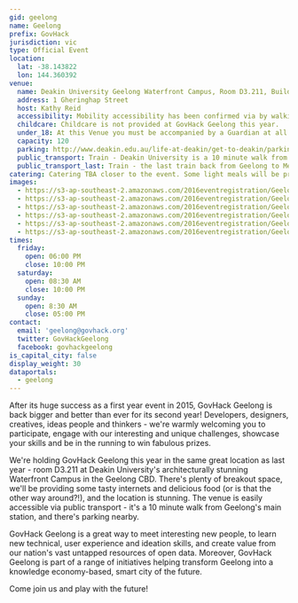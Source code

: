 ```yaml
---
gid: geelong
name: Geelong
prefix: GovHack
jurisdiction: vic
type: Official Event
location:
  lat: -38.143822
  lon: 144.360392
venue:
  name: Deakin University Geelong Waterfront Campus, Room D3.211, Building D Hay Building, Level 3, Room 211
  address: 1 Gheringhap Street
  host: Kathy Reid
  accessibility: Mobility accessibility has been confirmed via by walking the route to the room without using stairs (http://www.deakin.edu.au/life-at-deakin/health-wellbeing-safety/disability-support/access). From the Gheringhap Street entrance, wheel straight ahead to security. At the elevators to the right of security, go to Level 3 (ground level is level 2). Exit the elevator, and go right. Enter the door to the right of the vending maching. Take the first right to the end of the passageway and you are at room D3.211.
  childcare: Childcare is not provided at GovHack Geelong this year.
  under_18: At this Venue you must be accompanied by a Guardian at all times.
  capacity: 120
  parking: http://www.deakin.edu.au/life-at-deakin/get-to-deakin/parking
  public_transport: Train - Deakin University is a 10 minute walk from Geelong central station, Geelong's main train station (https://ptv.vic.gov.au/route/view/1745 / https://www.vline.com.au/getattachment/892e2d02-e62c-463f-834f-b3bae129b47c/Geelong-Melbourne-(2) ) / Bus - Buses run on Saturdays and Sunday from most Geelong suburbs (https://ptv.vic.gov.au/getting-around/local-areas/view/19).
  public_transport_last: Train - the last train back from Geelong to Melbourne on Saturdays is 22:50hrs from Geelong Station. The last train back on Sundays is the 22:50hrs from Geelong Station. The last train back on Fridays is the 22:53hrs from Geelong Station. / Bus - the last buses are generally much earlier (8pm or arounds). Please check your individual bus timetable.
catering: Catering TBA closer to the event. Some light meals will be provided, but participants may need to bring some of their own snacks.
images:
  - https://s3-ap-southeast-2.amazonaws.com/2016eventregistration/Geelong/19210582349_5022205f2d_o-portrait.jpg
  - https://s3-ap-southeast-2.amazonaws.com/2016eventregistration/Geelong/19210582349_5022205f2d_o.jpg
  - https://s3-ap-southeast-2.amazonaws.com/2016eventregistration/Geelong/19241402710_e065960b04_o.jpg
  - https://s3-ap-southeast-2.amazonaws.com/2016eventregistration/Geelong/19428966485_ded39f30eb_o.jpg
  - https://s3-ap-southeast-2.amazonaws.com/2016eventregistration/Geelong/19429045765_69b9fa8dfd_o-reduced.jpg
  - https://s3-ap-southeast-2.amazonaws.com/2016eventregistration/Geelong/nathan-beattie-oculus-rift.jpg
times:
  friday:
    open: 06:00 PM
    close: 10:00 PM
  saturday:
    open: 08:30 AM
    close: 10:00 PM
  sunday:
    open: 8:30 AM
    close: 05:00 PM
contact:
  email: 'geelong@govhack.org'
  twitter: GovHackGeelong
  facebook: govhackgeelong
is_capital_city: false
display_weight: 30
dataportals:
  - geelong
---
```


After its huge success as a first year event in 2015, GovHack Geelong is back bigger and better than ever for its second year! Developers, designers, creatives, ideas people and thinkers - we're warmly welcoming you to participate, engage with our interesting and unique challenges, showcase your skills and be in the running to win fabulous prizes. 

We're holding GovHack Geelong this year in the same great location as last year - room D3.211 at Deakin University's architecturally stunning Waterfront Campus in the Geelong CBD. There's plenty of breakout space, we'll be providing some tasty internets and delicious food (or is that the other way around?!), and the location is stunning. The venue is easily accessible via public transport - it's a 10 minute walk from Geelong's main station, and there's parking nearby. 

GovHack Geelong is a great way to meet interesting new people, to learn new technical, user experience and ideation skills, and create value from our nation's vast untapped resources of open data. Moreover, GovHack Geelong is part of a range of initiatives helping transform Geelong into a knowledge economy-based, smart city of the future. 

Come join us and play with the future!